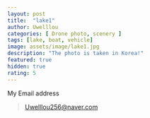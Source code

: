 ```yaml
---
layout: post
title:  "lake1"
author: Uwelllou
categories: [ Drone photo, scenery ]
tags: [lake, boat, vehicle]
image: assets/image/lake1.jpg
description: "The photo is taken in Korea!"
featured: true
hidden: true
rating: 5
---
```







My Email address

> Uwelllou256@naver.com